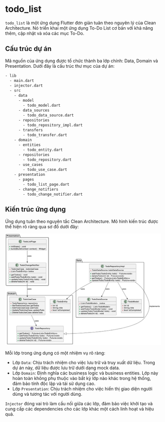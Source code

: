 # todo_list

`todo_list` là một ứng dụng Flutter đơn giản tuân theo nguyên lý của Clean Architecture. Nó triển khai một ứng dụng To-Do List cơ bản với khả năng thêm, cập nhật và xóa các mục To-Do.

## Cấu trúc dự án

Mã nguồn của ứng dụng được tổ chức thành ba lớp chính: Data, Domain và Presentation. Dưới đây là cấu trúc thư mục của dự án:

```
- lib
  - main.dart
  - injector.dart
  - src
    - data
      - model
        - todo_model.dart
      - data_sources
        - todo_data_source.dart
      - repositories
        - todo_repository_impl.dart
      - transfers
        - todo_transfer.dart
    - domain
      - entities
        - todo_entity.dart
      - repositories
        - todo_repository.dart
      - use_cases
        - todo_use_case.dart
    - presentation
      - pages
        - todo_list_page.dart
      - change_notifiers
        - todo_change_notifier.dart
```

## Kiến trúc ứng dụng

Ứng dụng tuân theo nguyên tắc Clean Architecture. Mô hình kiến trúc được thể hiện rõ ràng qua sơ đồ dưới đây:

![Clean Architecture](./screenshots/clean_architecture.jpg)

Mỗi lớp trong ứng dụng có một nhiệm vụ rõ ràng:

- Lớp `Data`: Chịu trách nhiệm cho việc lưu trữ và truy xuất dữ liệu. Trong dự án này, dữ liệu được lưu trữ dưới dạng mock data.
- Lớp `Domain`: Định nghĩa các business logic và business entities. Lớp này hoàn toàn không phụ thuộc vào bất kỳ lớp nào khác trong hệ thống, đảm bảo tính độc lập và tái sử dụng cao.
- Lớp `Presentation`: Chịu trách nhiệm cho việc hiển thị giao diện người dùng và tương tác với người dùng.

`Injector` đóng vai trò làm cầu nối giữa các lớp, đảm bảo việc khởi tạo và cung cấp các dependencies cho các lớp khác một cách linh hoạt và hiệu quả.